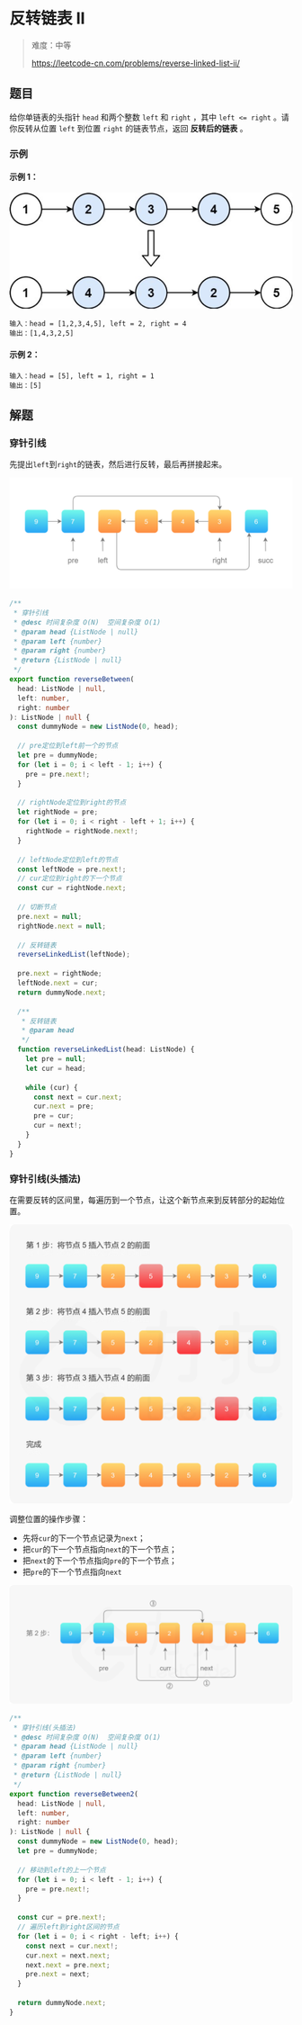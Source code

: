 # 反转链表 II

> 难度：中等
>
> https://leetcode-cn.com/problems/reverse-linked-list-ii/

## 题目

给你单链表的头指针 `head` 和两个整数 `left` 和 `right` ，其中 `left <= right` 。请你反转从位置 `left` 到位置 `right` 的链表节点，返回 **反转后的链表** 。

### 示例

#### 示例 1：

![reverse-linked-list-ii](../../assets/images/reverse-linked-list-ii-1.jpg)

```
输入：head = [1,2,3,4,5], left = 2, right = 4
输出：[1,4,3,2,5]
```

#### 示例 2：

```
输入：head = [5], left = 1, right = 1
输出：[5]
```

## 解题

### 穿针引线

先提出`left`到`right`的链表，然后进行反转，最后再拼接起来。

![reverse-linked-list-ii-2.png](../../assets/images/reverse-linked-list-ii-2.png)

```typescript
/**
 * 穿针引线
 * @desc 时间复杂度 O(N)  空间复杂度 O(1)
 * @param head {ListNode | null}
 * @param left {number}
 * @param right {number}
 * @return {ListNode | null}
 */
export function reverseBetween(
  head: ListNode | null,
  left: number,
  right: number
): ListNode | null {
  const dummyNode = new ListNode(0, head);

  // pre定位到left前一个的节点
  let pre = dummyNode;
  for (let i = 0; i < left - 1; i++) {
    pre = pre.next!;
  }

  // rightNode定位到right的节点
  let rightNode = pre;
  for (let i = 0; i < right - left + 1; i++) {
    rightNode = rightNode.next!;
  }

  // leftNode定位到left的节点
  const leftNode = pre.next!;
  // cur定位到right的下一个节点
  const cur = rightNode.next;

  // 切断节点
  pre.next = null;
  rightNode.next = null;

  // 反转链表
  reverseLinkedList(leftNode);

  pre.next = rightNode;
  leftNode.next = cur;
  return dummyNode.next;

  /**
   * 反转链表
   * @param head
   */
  function reverseLinkedList(head: ListNode) {
    let pre = null;
    let cur = head;

    while (cur) {
      const next = cur.next;
      cur.next = pre;
      pre = cur;
      cur = next!;
    }
  }
}
```

### 穿针引线(头插法)

在需要反转的区间里，每遍历到一个节点，让这个新节点来到反转部分的起始位置。

![reverse-linked-list-ii-3.png](../../assets/images/reverse-linked-list-ii-3.png)

调整位置的操作步骤：

- 先将`cur`的下一个节点记录为`next`；
- 把`cur`的下一个节点指向`next`的下一个节点；
- 把`next`的下一个节点指向`pre`的下一个节点；
- 把`pre`的下一个节点指向`next`

![reverse-linked-list-ii-4.png](../../assets/images/reverse-linked-list-ii-4.png)

```typescript
/**
 * 穿针引线(头插法)
 * @desc 时间复杂度 O(N)  空间复杂度 O(1)
 * @param head {ListNode | null}
 * @param left {number}
 * @param right {number}
 * @return {ListNode | null}
 */
export function reverseBetween2(
  head: ListNode | null,
  left: number,
  right: number
): ListNode | null {
  const dummyNode = new ListNode(0, head);
  let pre = dummyNode;

  // 移动到left的上一个节点
  for (let i = 0; i < left - 1; i++) {
    pre = pre.next!;
  }

  const cur = pre.next!;
  // 遍历left到right区间的节点
  for (let i = 0; i < right - left; i++) {
    const next = cur.next!;
    cur.next = next.next;
    next.next = pre.next;
    pre.next = next;
  }

  return dummyNode.next;
}
```

